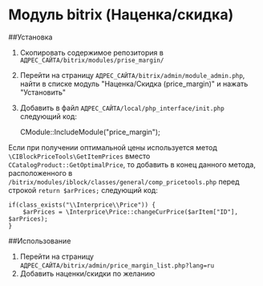 Модуль bitrix (Наценка/скидка)
============

##Установка
1) Скопировать содержимое репозитория в ```АДРЕС_САЙТА/bitrix/modules/prise_margin/```

2) Перейти на страницу ```АДРЕС_САЙТА/bitrix/admin/module_admin.php```, найти в списке модуль "Наценка/Скидка (price_margin)" и нажать "Установить"

3) Добавить в файл ```АДРЕС_САЙТА/local/php_interface/init.php``` следующий код: 

    CModule::IncludeModule("price_margin");

Если при получении оптимальной цены используется метод ```\CIBlockPriceTools\GetItemPrices``` вместо ```CCatalogProduct::GetOptimalPrice```, то добавить в конец данного метода, расположенного в ```/bitrix/modules/iblock/classes/general/comp_pricetools.php``` перед строкой ```return $arPrices;``` следующий код:

    if(class_exists("\\Interprice\\Price")) {
        $arPrices = \Interprice\Price::changeCurPrice($arItem["ID"], $arPrices);   
    } 

##Использование
1) Перейти на страницу ```АДРЕС_САЙТА/bitrix/admin/price_margin_list.php?lang=ru```
2) Добавить наценки/скидки по желанию
